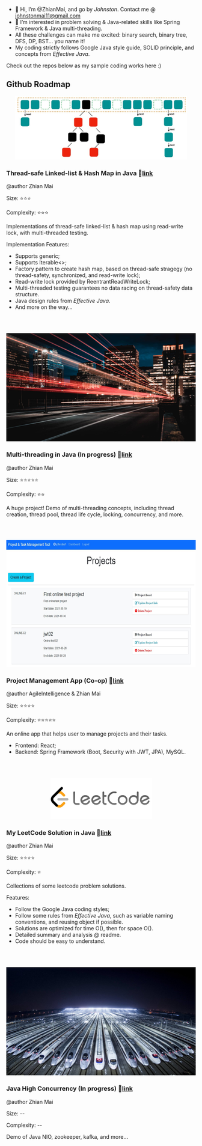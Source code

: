 - 👋 Hi, I’m @ZhianMai, and go by <i>Johnston</i>. Contact me @ johnstonmai11@gmail.com
- 👀 I’m interested in problem solving & Java-related skills like Spring Framework & Java multi-threading.
- All these challenges can make me excited: binary search, binary tree, DFS, DP, BST... you name it!
- My coding strictly follows Google Java style guide, SOLID principle, and concepts from <i>Effective Java</i>.

Check out the repos below as my sample coding works here :)

## Github Roadmap

<p align="center">
  <img src="/img/hash_map.jpg" width="458" height="170" />
</p>

### Thread-safe Linked-list & Hash Map in Java   :link:[link](https://github.com/ZhianMai/Thread-safe-LinkedList-Hashmap)
@author Zhian Mai

Size: :star::star::star:

Complexity: :star::star::star:

Implementations of thread-safe linked-list & hash map using read-write lock, with multi-threaded testing.

Implementation Features:
  - Supports generic;
  - Supports Iterable<>;
  - Factory pattern to create hash map, based on thread-safe stragegy (no thread-safety, synchronized, and read-write lock);
  - Read-write lock provided by ReentrantReadWriteLock;
  - Multi-threaded testing guarantees no data racing on thread-safety data structure.
  - Java design rules from <i>Effective Java</i>.
  - And more on the way...

<br />

## <p></p> 

<p align="center">
  <img src="/img/multi-threading.jpg" width="512" height="288" />
</p>

### Multi-threading in Java (In progress)   :link:[link](https://github.com/ZhianMai/Multi-threading-in-Java)
@author Zhian Mai

Size: :star::star::star::star::star:

Complexity: :star::star:

A huge project! Demo of multi-threading concepts, including thread creation, thread pool, thread life cycle, locking, concurrency, and more. 

<br />

## <p></p> 

<p align="center">
  <img src="/img/project_management.jpg" width="659" height="338" />
</p>

### Project Management App (Co-op) :link:[link](https://github.com/ZhianMai/PPM_app_online)
@author AgileIntelligence & Zhian Mai

Size: :star::star::star::star:

Complexity: :star::star::star::star::star:

An online app that helps user to manage projects and their tasks.
- Frontend: React;
- Backend: Spring Framework (Boot, Security with JWT, JPA), MySQL.

<br />

## <p></p> 

<p align="center">
  <img src="/img/leetcode.jpg" width="269" height="110" />
</p>

### My LeetCode Solution in Java :link:[link](https://github.com/ZhianMai/MyLeetCodeSolution)
@author Zhian Mai

Size: :star::star::star::star:

Complexity: :star:

  Collections of some leetcode problem solutions.
 
 Features:
  - Follow the Google Java coding styles;
  - Follow some rules from <i>Effective Java</i>, such as variable naming conventions, and reusing object if possible.
  - Solutions are optimized for time O(), then for space O().
  - Detailed summary and analysis @ readme.
  - Code should be easy to understand.

<br />

## <p></p> 

<p align="center">
  <img src="/img/high_concurrency.jpg" width="512" height="288" />
</p>

### Java High Concurrency (In progress) :link:[link](https://github.com/ZhianMai/Java_High_Concurrency)
@author Zhian Mai

Size: --

Complexity: --

Demo of Java NIO, zookeeper, kafka, and more...
